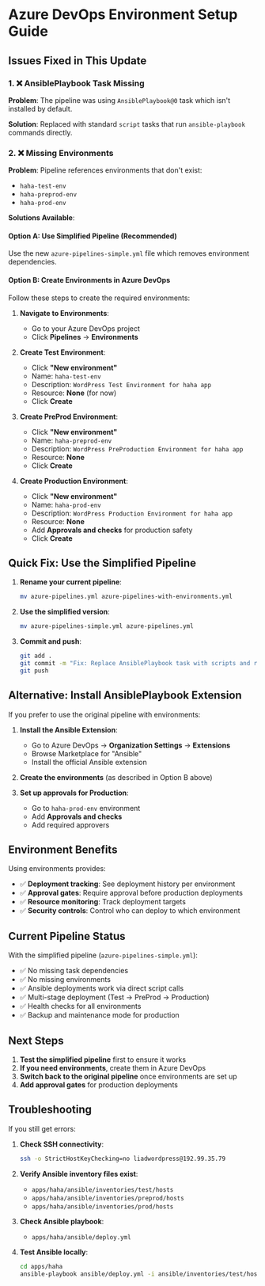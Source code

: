 # Azure DevOps Environment Setup Guide

## Issues Fixed in This Update

### 1. ❌ AnsiblePlaybook Task Missing
**Problem**: The pipeline was using `AnsiblePlaybook@0` task which isn't installed by default.

**Solution**: Replaced with standard `script` tasks that run `ansible-playbook` commands directly.

### 2. ❌ Missing Environments
**Problem**: Pipeline references environments that don't exist:
- `haha-test-env`
- `haha-preprod-env` 
- `haha-prod-env`

**Solutions Available**:

#### Option A: Use Simplified Pipeline (Recommended)
Use the new `azure-pipelines-simple.yml` file which removes environment dependencies.

#### Option B: Create Environments in Azure DevOps
Follow these steps to create the required environments:

1. **Navigate to Environments**:
   - Go to your Azure DevOps project
   - Click **Pipelines** → **Environments**

2. **Create Test Environment**:
   - Click **"New environment"**
   - Name: `haha-test-env`
   - Description: `WordPress Test Environment for haha app`
   - Resource: **None** (for now)
   - Click **Create**

3. **Create PreProd Environment**:
   - Click **"New environment"**
   - Name: `haha-preprod-env`
   - Description: `WordPress PreProduction Environment for haha app`
   - Resource: **None**
   - Click **Create**

4. **Create Production Environment**:
   - Click **"New environment"**
   - Name: `haha-prod-env`
   - Description: `WordPress Production Environment for haha app`
   - Resource: **None**
   - Add **Approvals and checks** for production safety
   - Click **Create**

## Quick Fix: Use the Simplified Pipeline

1. **Rename your current pipeline**:
   ```bash
   mv azure-pipelines.yml azure-pipelines-with-environments.yml
   ```

2. **Use the simplified version**:
   ```bash
   mv azure-pipelines-simple.yml azure-pipelines.yml
   ```

3. **Commit and push**:
   ```bash
   git add .
   git commit -m "Fix: Replace AnsiblePlaybook task with scripts and remove environment dependencies"
   git push
   ```

## Alternative: Install AnsiblePlaybook Extension

If you prefer to use the original pipeline with environments:

1. **Install the Ansible Extension**:
   - Go to Azure DevOps → **Organization Settings** → **Extensions**
   - Browse Marketplace for "Ansible"
   - Install the official Ansible extension

2. **Create the environments** (as described in Option B above)

3. **Set up approvals for Production**:
   - Go to `haha-prod-env` environment
   - Add **Approvals and checks**
   - Add required approvers

## Environment Benefits

Using environments provides:
- ✅ **Deployment tracking**: See deployment history per environment
- ✅ **Approval gates**: Require approval before production deployments
- ✅ **Resource monitoring**: Track deployment targets
- ✅ **Security controls**: Control who can deploy to which environment

## Current Pipeline Status

With the simplified pipeline (`azure-pipelines-simple.yml`):
- ✅ No missing task dependencies
- ✅ No missing environments
- ✅ Ansible deployments work via direct script calls
- ✅ Multi-stage deployment (Test → PreProd → Production)
- ✅ Health checks for all environments
- ✅ Backup and maintenance mode for production

## Next Steps

1. **Test the simplified pipeline** first to ensure it works
2. **If you need environments**, create them in Azure DevOps
3. **Switch back to the original pipeline** once environments are set up
4. **Add approval gates** for production deployments

## Troubleshooting

If you still get errors:

1. **Check SSH connectivity**:
   ```bash
   ssh -o StrictHostKeyChecking=no liadwordpress@192.99.35.79
   ```

2. **Verify Ansible inventory files exist**:
   - `apps/haha/ansible/inventories/test/hosts`
   - `apps/haha/ansible/inventories/preprod/hosts`
   - `apps/haha/ansible/inventories/prod/hosts`

3. **Check Ansible playbook**:
   - `apps/haha/ansible/deploy.yml`

4. **Test Ansible locally**:
   ```bash
   cd apps/haha
   ansible-playbook ansible/deploy.yml -i ansible/inventories/test/hosts --check
   ```
